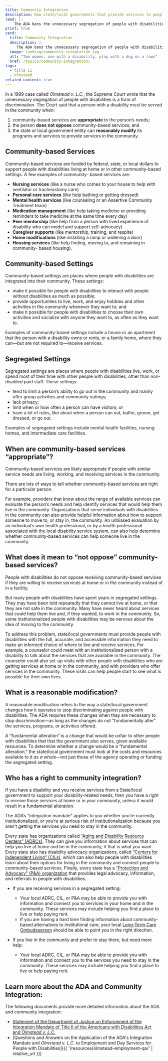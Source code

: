 ```yaml
---
title: Community Integration
description: How state/local governments that provide services to people with disabilities must offer those services in people’s homes and communities—not just institutions.
lead: |-
    The ADA bans the unnecessary segregation of people with disabilities in a regulation called “the integration mandate.” As a result, State and local governments that provide services to people with disabilities must offer those services in people’s homes and communities—not just in institutions.
print: true
card:
  title: Community Integration
  description: |-
     The ADA bans the unnecessary segregation of people with disabilities in a regulation called “the integration mandate.” State and local governments must offer services to people with disabilities in home and community settings.
  image: landing/community-integration.jpg
  alt: "Two women, one with a disability, play with a dog on a lawn"
  href: /topics/community-integration/
tags:
  - title ii
  - olmstead
related-content: true
---
```

In a 1999 case called *Olmstead v. L.C.*, the Supreme Court wrote that the unnecessary
segregation of people with disabilities is a form of discrimination. The Court said that a person
with a disability must be served in the community when:
1. community-based services are **appropriate** to the person’s needs;
2. the person **does not oppose** community-based services; and
3. the state or local government entity can **reasonably modify** its programs and services to
provide services in the community.

## Community-based Services

Community-based services are funded by federal, state, or local dollars to support people with
disabilities living at home or in other community-based settings. A few examples of community-
based services are:

- **Nursing services** (like a nurse who comes to your house to help with ventilator or
tracheostomy care)
- **Personal care services** (like help bathing or getting dressed)
- **Mental health services** (like counseling or an Assertive Community Treatment
team)
- **Medication management** (like help taking medicine or providing reminders to
take medicine at the same time every day)
- **Peer mentorship** (like help from a person with lived experience of disability who
can model and support self-advocacy)
- **Caregiver supports** (like mentorship, training, and respite)
- **Home modifications** (like installing a ramp or widening a door)
- **Housing services** (like help finding, moving to, and remaining in community-
based housing).

## Community-based Settings

Community-based settings are places where people with disabilities are integrated into their community. These settings:
- make it possible for people with disabilities to interact with people without disabilities as
much as possible;
- provide opportunities to live, work, and enjoy hobbies and other activities in the
community whenever they want to; and
- make it possible for people with disabilities to choose their own activities and socialize
with anyone they want to, as often as they want to.

Examples of community-based settings include a house or an apartment that the person with a
disability owns or rents, or a family home, where they can—but are not required to—receive
services.

## Segregated Settings

Segregated settings are places where people with disabilities live, work, or spend most of their
time with other people with disabilities, other than non-disabled paid staff. These settings:
- tend to limit a person’s ability to go out in the community and mainly offer group
activities and community outings;
- lack privacy;
- limit when or how often a person can have visitors; or
- have a lot of rules, like about when a person can eat, bathe, groom, get dressed, or go out.

Examples of segregated settings include mental health facilities, nursing homes, and intermediate
care facilities.

## When are community-based services “appropriate”?

Community-based services are likely appropriate if people with similar service needs are living,
working, and receiving services in the community.

There are lots of ways to tell whether community-based services are right for a particular person.

For example, providers that know about the range of available services can evaluate the person’s
needs and help identify services that would help them live in the community. Organizations that
serve individuals with disabilities in the community can also provide helpful information about
how to support someone to move to, or stay in, the community. An unbiased evaluation by an
individual’s own health professional, or by a health professional associated with the local
disability service system, can also help determine whether community-based services can help
someone live in the community.

## What does it mean to “not oppose” community-based services?

People with disabilities do not oppose receiving community-based services if they are willing to
receive services at home or in the community instead of in a facility.

But many people with disabilities have spent years in segregated settings. They may have been
told repeatedly that they cannot live at home, or that they are not safe in the community. Many
have never heard about services that could help them live and, if they wanted, to work in the
community. So, some institutionalized people with disabilities may be nervous about the idea of
moving to the community.

To address this problem, state/local governments must provide people with disabilities with the
full, accurate, and accessible information they need to make an informed choice of where to live
and receive services. For example, a counselor could meet with an institutionalized person with a
disability to talk about the services that are available in the community. The counselor could also
set-up visits with other people with disabilities who are getting services at home or in the
community, and with providers who offer services in the community. These visits can help
people start to see what is possible for their own lives.

## What is a reasonable modification?

A reasonable modification refers to the way a state/local government changes how it operates to
stop discriminating against people with disabilities. The ADA requires these changes when they
are necessary to stop discrimination—as long as the changes do not “fundamentally alter” the
services, programs, or activities offered.

A “fundamental alteration” is a change that would be unfair to other people with disabilities that
that the government also serves, given available resources. To determine whether a change
would be a “fundamental alteration,” the state/local government must look at the costs and
resources available to it *as a whole*—not just those of the agency operating or funding the
segregated setting.

## Who has a right to community integration?

If you have a disability and you receive services from a State/local government to support your
disability-related needs, then you have a right to receive those services at home or in your
community, unless it would result in a fundamental alteration.

The ADA’s “integration mandate” applies to you whether you’re currently institutionalized, or
you’re at serious risk of institutionalization because you aren’t getting the services you need to
stay in the community.

Every state has organizations called [“Aging and Disability Resource Centers” (ADRCs)](https://acl.gov/programs/aging-and-disability-networks/aging-and-disability-resource-centers). They
can give you information about services that can help you live at home and be in the community,
if that is what you want. Every state also has disability advocacy organizations, called [“Centers
for Independent Living” (CILs)](https://acl.gov/programs/aging-and-disability-networks/centers-independent-living), which can also help people with disabilities learn about their options for living in the community and connect people to community-based services. Finally, every state has a [“Protection and Advocacy” (P&amp;A) organization](https://acl.gov/programs/aging-and-disability-networks/state-protection-advocacy-systems) that provides legal advocacy, information, and referrals to people with disabilities.

- If you are receiving services in a segregated setting:

  - Your local ADRC, CIL, or P&amp;A may be able to provide you with information and
connect you to services in your home and in the community. These services may
include helping you find a place to live or help paying rent.
  - If you are having a hard time finding information about community-based
alternatives to institutional care, your local [Long-Term Care Ombudsperson](https://acl.gov/programs/Protecting-Rights-and-Preventing-Abuse/Long-term-Care-Ombudsman-Program)
should be able to point you in the right direction.

- If you live in the community and prefer to stay there, but need more help:

  - Your local ADRC, CIL, or P&amp;A may be able to provide you with information and
connect you to the services you need to stay in the community. These services
may include helping you find a place to live or help paying rent.

## Learn more about the ADA and Community Integration:

The following documents provide more detailed information about the ADA and community
integration:
- [Statement of the Department of Justice on Enforcement of the Integration Mandate of
Title II of the Americans with Disabilities Act and *Olmstead v. L.C.*](https://archive.ada.gov/olmstead/q&a_olmstead.htm)
- [Questions and Answers on the Application of the ADA's Integration Mandate and <em>Olmstead v. L.C.</em> to Employment and Day Services for People with Disabilities]({{ '/resources/olmstead-employment-qa/' | relative_url }})